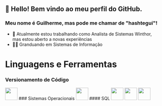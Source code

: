 ## 👋 Hello! Bem vindo ao meu perfil do GitHub.
### Meu nome é Guilherme, mas pode me chamar de "hashtegui"!


- 🔭 Atualmente estou trabalhando como Analista de Sistemas Winthor, mas estou aberto a novas experiências
- :man_student: Granduando em Sistemas de Informação

# Linguagens e Ferramentas
### Versionamento de Código
<img src="https://cdn.jsdelivr.net/gh/devicons/devicon/icons/git/git-original.svg" witdh=40 height=40/>
### Sistemas Operacionais
<img src="https://cdn.jsdelivr.net/gh/devicons/devicon/icons/linux/linux-original.svg" witdh=40 height=40/>
#### SQL
<img src="https://cdn.jsdelivr.net/gh/devicons/devicon/icons/oracle/oracle-original.svg" witdh=40 height=40/>    <img src="https://cdn.jsdelivr.net/gh/devicons/devicon/icons/mysql/mysql-original-wordmark.svg" witdh=40 height=40 />    <img src="https://cdn.jsdelivr.net/gh/devicons/devicon/icons/postgresql/postgresql-original-wordmark.svg" witdh=40 height=40 />




